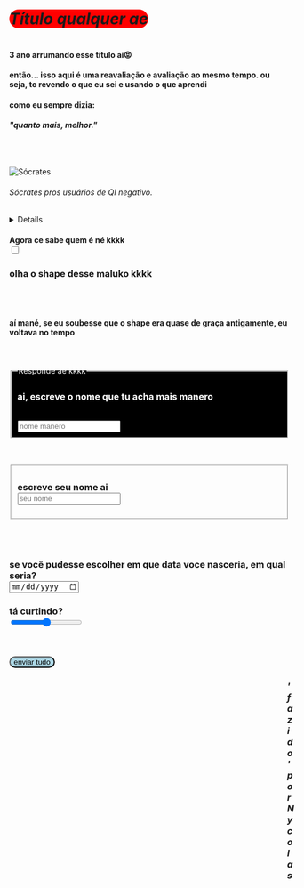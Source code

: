 
<html>
<head>
  <link rel="stylesheet" href="style.css">
  
</head>
<body>
  <h1 style="border-radius: 50px; background-color: red; display: inline-block; "><em>Título qualquer ae</em></h1>
<h4>3 ano arrumando esse título ai😡</h4>
<h4>então... isso aqui é uma reavaliação e avaliação ao mesmo tempo. ou seja, to revendo o que eu sei e usando o que aprendi</h4>
    
<h4>como eu sempre dizia:

<h4><em> "quanto mais, melhor."</em></h4>
  
  <br>
  <br>

  
 <img src="https://i.imgur.com/hXyacXH.jpeg" alt="Sócrates"> <h6><em>Sócrates</em>
   pros usuários de QI negativo.</h6>
  

    
  <details>
  Sócrates (469–399 a.C.) foi um filósofo grego considerado um dos fundadores da filosofia ocidental. Ele não deixou escritos, e seu pensamento é conhecido principalmente por meio de Platão. Sócrates acreditava na busca da verdade através do diálogo e da reflexão crítica, utilizando o método socrático — uma forma de questionamento que levava as pessoas a examinarem suas próprias ideias. Foi condenado à morte por corromper a juventude de Atenas e por não reconhecer os deuses da cidade.
  </details>

<h4>Agora ce sabe quem é né kkkk
  <br>
  <input type="checkbox"></h4>
  
<h3>olha o shape desse maluko kkkk</h3>
  <br>
  <br>

  <h4>aí mané, se eu soubesse que o shape era quase de graça antigamente, eu voltava no tempo</h4>
<br>
  <br>

  <form>
    <fieldset style="background-color: black; color: white;">
      <legend style="color: white;">Responde ae kkkk</legend>
<h3> ai, escreve o nome que tu acha mais manero</h3><br>
  <input class="ss" type="text" placeholder="nome manero">
    </fieldset>
    </form>                       

<br>
<br>

<form>
  <fieldset>
<h3>escreve seu nome ai <br>
  <input class="ss" placeholder="seu nome"> </h3>
  </fieldset>
</form>
  <br>
  <br>


  <form>
  <h3>se você pudesse escolher em que data voce nasceria, em qual seria?<br>
    <input type="date"></h3>
  </form>
    
  <h3> tá curtindo? <br>
<input type="range"> </h3>

  
<br>
<br>
  <button style="border-radius: 15px; background-color: lightblue; ">enviar tudo</button>

  <h3 style="padding-left: 500px;"><em> 'fazido' por Nycolas</em></h3>
  
</body>
</html>
